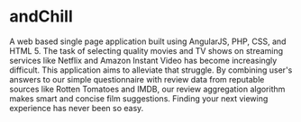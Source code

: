 # andChill
A web based single page application built using AngularJS, PHP,  CSS, and HTML 5. The task of selecting quality movies and TV shows on streaming services like Netflix and Amazon Instant Video has become increasingly difficult. This application aims to alleviate that struggle. By combining user's answers to our simple questionnaire with review data from reputable sources like Rotten Tomatoes and IMDB, our review aggregation algorithm makes smart and concise film suggestions. Finding your next viewing experience has never been so easy.
